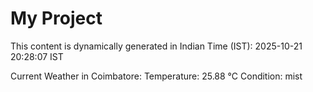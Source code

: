 # My Project

This content is dynamically generated in Indian Time (IST): 2025-10-21 20:28:07 IST


Current Weather in Coimbatore:
Temperature: 25.88 °C
Condition: mist
